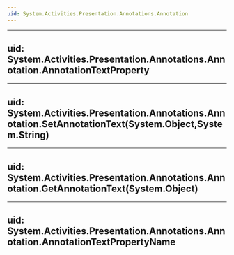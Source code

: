 ```yaml
---
uid: System.Activities.Presentation.Annotations.Annotation
---
```


---
uid: System.Activities.Presentation.Annotations.Annotation.AnnotationTextProperty
---

---
uid: System.Activities.Presentation.Annotations.Annotation.SetAnnotationText(System.Object,System.String)
---

---
uid: System.Activities.Presentation.Annotations.Annotation.GetAnnotationText(System.Object)
---

---
uid: System.Activities.Presentation.Annotations.Annotation.AnnotationTextPropertyName
---
